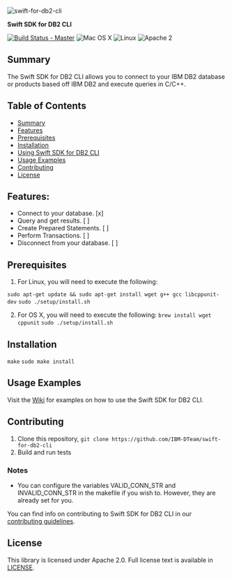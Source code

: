 ![swift-for-db2-cli](https://ibm.app.box.com/representation/file_version_81797080661/image_2048/1.png)

**Swift SDK for DB2 CLI**

[![Build Status - Master](https://travis-ci.org/IBM-DTeam/swift-for-db2-cli.svg?branch=master)](https://travis-ci.org/IBM-DTeam/swift-for-db2-cli)
![Mac OS X](https://img.shields.io/badge/os-Mac%20OS%20X-green.svg?style=flat)
![Linux](https://img.shields.io/badge/os-linux-green.svg?style=flat)
![Apache 2](https://img.shields.io/badge/license-Apache2-blue.svg?style=flat)

## Summary

The Swift SDK for DB2 CLI allows you to connect to your IBM DB2 database or products based off IBM DB2 and execute queries in C/C++.

## Table of Contents
* [Summary](#summary)
* [Features](#features)
* [Prerequisites](#prerequisites)
* [Installation](#installation)
* [Using Swift SDK for DB2 CLI](#using-swift-sdk-for-db2-cli)
* [Usage Examples](#usage-examples)
* [Contributing](#contributing)
* [License](#license)

## Features:

- Connect to your database. [x]
- Query and get results. [ ]
- Create Prepared Statements. [ ]
- Perform Transactions. [ ]
- Disconnect from your database. [ ]

## Prerequisites

1. For Linux, you will need to execute the following:

  `sudo apt-get update && sudo apt-get install wget g++ gcc libcppunit-dev`
  `sudo ./setup/install.sh`

2. For OS X, you will need to execute the following:
  `brew install wget cppunit`
  `sudo ./setup/install.sh`

## Installation

  `make`
  `sudo make install`

## Usage Examples
Visit the [Wiki](https://github.com/IBM-DTeam/swift-for-db2-cli/wiki) for examples on how to use the Swift SDK for DB2 CLI.

## Contributing
1. Clone this repository, `git clone https://github.com/IBM-DTeam/swift-for-db2-cli`
2. Build and run tests

  ### Notes
  * You can configure the variables VALID_CONN_STR and INVALID_CONN_STR in the makefile if you wish to. However, they are already set for you.

You can find info on contributing to Swift SDK for DB2 CLI in our [contributing guidelines](CONTRIBUTING.md).

## License
This library is licensed under Apache 2.0. Full license text is available in [LICENSE](LICENSE.txt).
